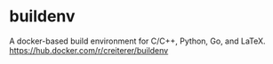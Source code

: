 # buildenv
A docker-based build environment for C/C++, Python, Go, and LaTeX. 
https://hub.docker.com/r/creiterer/buildenv

